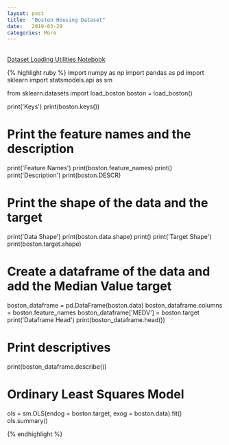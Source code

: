 ```yaml
---
layout: post
title:  "Boston Housing Dataset"
date:   2018-03-29
categories: More
---
```

<br />

<a href="http://scikit-learn.org/stable/datasets/index.html">
Dataset Loading Utilities
</a>

<a href="https://nbviewer.jupyter.org/github/cliffwhitworth/machine_learning_notebooks/blob/master/BostonHousingDataset.ipynb">
Notebook
</a>

{% highlight ruby %}
import numpy as np
import pandas as pd
import sklearn
import statsmodels.api as sm

from sklearn.datasets import load_boston
boston = load_boston()

print('Keys')
print(boston.keys())

# Print the feature names and the description
print('Feature Names')
print(boston.feature_names)
print()
print('Description')
print(boston.DESCR)

# Print the shape of the data and the target
print('Data Shape')
print(boston.data.shape)
print()
print('Target Shape')
print(boston.target.shape)

# Create a dataframe of the data and add the Median Value target
boston_dataframe = pd.DataFrame(boston.data)
boston_dataframe.columns = boston.feature_names
boston_dataframe['MEDV'] = boston.target
print('Dataframe Head')
print(boston_dataframe.head())

# Print descriptives
print(boston_dataframe.describe())

# Ordinary Least Squares Model
ols = sm.OLS(endog = boston.target, exog = boston.data).fit()
ols.summary()


{% endhighlight %}
